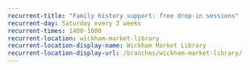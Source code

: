 ```yaml
---
recurrent-title: "Family history support: free drop-in sessions"
recurrent-day: Saturday every 2 weeks
recurrent-times: 1400-1600
recurrent-location: wickham-market-library
recurrent-location-display-name: Wickham Market Library
recurrent-location-display-url: /branches/wickham-market-library/
---
```

